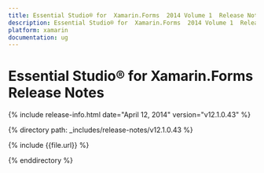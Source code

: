 ```yaml
---
title: Essential Studio® for  Xamarin.Forms  2014 Volume 1  Release Notes  
description: Essential Studio® for  Xamarin.Forms  2014 Volume 1  Release Notes  
platform: xamarin
documentation: ug
---
```


# Essential Studio® for  Xamarin.Forms  Release Notes  

{% include release-info.html date="April 12, 2014"  version="v12.1.0.43" %} 


{% directory path: _includes/release-notes/v12.1.0.43 %}

{% include {{file.url}} %}

{% enddirectory %}